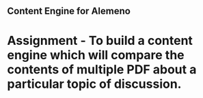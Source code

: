## Content Engine for Alemeno
# Assignment - To build a content engine which will compare the contents of multiple PDF about a particular topic of discussion.